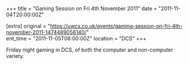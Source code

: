 +++
title = "Gaming Session on Fri 4th November 2011"
date = "2011-11-04T20:00:00Z"

[extra]
original = "https://uwcs.co.uk/events/gaming-session-on-fri-4th-november-2011-1474489056140/"    
ent_time = "2011-11-05T08:00:00Z"
location = "DCS"
+++

Friday night gaming in DCS, of both the computer and non-computer variety.

